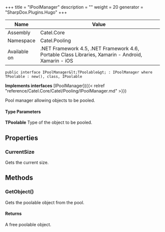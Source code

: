 

+++
title = "IPoolManager" 
description = ""
weight = 20
generator = "SharpDox.Plugins.Hugo"
+++

Name|Value
---|---
Assembly|Catel.Core
Namespace|Catel.Pooling
Available on|.NET Framework 4.5, .NET Framework 4.6, Portable Class Libraries, Xamarin - Android, Xamarin - iOS

```
public interface IPoolManager&lt;TPoolable&gt; : IPoolManager where TPoolable : new(), class, IPoolable 
```

**Implements interfaces**
[IPoolManager]({{&lt; relref "reference/Catel.Core/Catel/Pooling/IPoolManager.md" &gt;}})

Pool manager allowing objects to be pooled.

#### Type Parameters

**TPoolable**
Type of the object to be pooled.

## Properties

### CurrentSize

Gets the current size.

## Methods

### GetObject()

Gets the poolable object from the pool.

#### Returns

A free poolable object.

